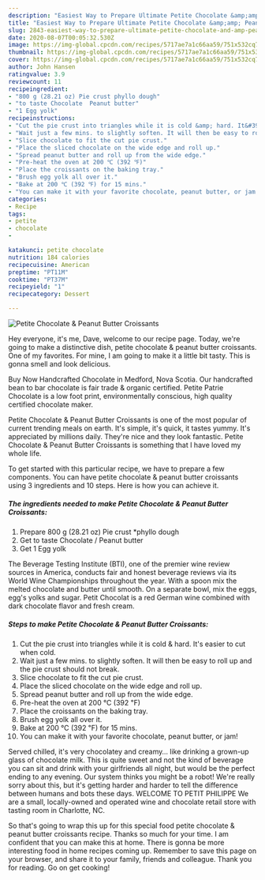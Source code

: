 ```yaml
---
description: "Easiest Way to Prepare Ultimate Petite Chocolate &amp;amp; Peanut Butter Croissants"
title: "Easiest Way to Prepare Ultimate Petite Chocolate &amp;amp; Peanut Butter Croissants"
slug: 2843-easiest-way-to-prepare-ultimate-petite-chocolate-and-amp-peanut-butter-croissants
date: 2020-08-07T00:05:32.530Z
image: https://img-global.cpcdn.com/recipes/5717ae7a1c66aa59/751x532cq70/petite-chocolate-peanut-butter-croissants-recipe-main-photo.jpg
thumbnail: https://img-global.cpcdn.com/recipes/5717ae7a1c66aa59/751x532cq70/petite-chocolate-peanut-butter-croissants-recipe-main-photo.jpg
cover: https://img-global.cpcdn.com/recipes/5717ae7a1c66aa59/751x532cq70/petite-chocolate-peanut-butter-croissants-recipe-main-photo.jpg
author: John Hansen
ratingvalue: 3.9
reviewcount: 11
recipeingredient:
- "800 g (28.21 oz) Pie crust phyllo dough"
- "to taste Chocolate  Peanut butter"
- "1 Egg yolk"
recipeinstructions:
- "Cut the pie crust into triangles while it is cold &amp; hard. It&#39;s easier to cut when cold."
- "Wait just a few mins. to slightly soften. It will then be easy to roll up and the pie crust should not break."
- "Slice chocolate to fit the cut pie crust."
- "Place the sliced chocolate on the wide edge and roll up."
- "Spread peanut butter and roll up from the wide edge."
- "Pre-heat the oven at 200 ℃ (392 ℉)"
- "Place the croissants on the baking tray."
- "Brush egg yolk all over it."
- "Bake at 200 ℃ (392 ℉) for 15 mins."
- "You can make it with your favorite chocolate, peanut butter, or jam!"
categories:
- Recipe
tags:
- petite
- chocolate
- 

katakunci: petite chocolate  
nutrition: 184 calories
recipecuisine: American
preptime: "PT11M"
cooktime: "PT37M"
recipeyield: "1"
recipecategory: Dessert

---
```



![Petite Chocolate &amp; Peanut Butter Croissants](https://img-global.cpcdn.com/recipes/5717ae7a1c66aa59/751x532cq70/petite-chocolate-peanut-butter-croissants-recipe-main-photo.jpg)

Hey everyone, it's me, Dave, welcome to our recipe page. Today, we're going to make a distinctive dish, petite chocolate &amp; peanut butter croissants. One of my favorites. For mine, I am going to make it a little bit tasty. This is gonna smell and look delicious.

Buy Now Handcrafted Chocolate in Medford, Nova Scotia. Our handcrafted bean to bar chocolate is fair trade &amp; organic certified. Petite Patrie Chocolate is a low foot print, environmentally conscious, high quality certified chocolate maker.

Petite Chocolate &amp; Peanut Butter Croissants is one of the most popular of current trending meals on earth. It's simple, it's quick, it tastes yummy. It's appreciated by millions daily. They're nice and they look fantastic. Petite Chocolate &amp; Peanut Butter Croissants is something that I have loved my whole life.


To get started with this particular recipe, we have to prepare a few components. You can have petite chocolate &amp; peanut butter croissants using 3 ingredients and 10 steps. Here is how you can achieve it.

<!--inarticleads1-->

##### The ingredients needed to make Petite Chocolate &amp; Peanut Butter Croissants:

1. Prepare 800 g (28.21 oz) Pie crust *phyllo dough
1. Get to taste Chocolate / Peanut butter
1. Get 1 Egg yolk


The Beverage Testing Institute (BTI), one of the premier wine review sources in America, conducts fair and honest beverage reviews via its World Wine Championships throughout the year. With a spoon mix the melted chocolate and butter until smooth. On a separate bowl, mix the eggs, egg&#39;s yolks and sugar. Petit Chocolat is a red German wine combined with dark chocolate flavor and fresh cream. 

<!--inarticleads2-->

##### Steps to make Petite Chocolate &amp; Peanut Butter Croissants:

1. Cut the pie crust into triangles while it is cold &amp; hard. It&#39;s easier to cut when cold.
1. Wait just a few mins. to slightly soften. It will then be easy to roll up and the pie crust should not break.
1. Slice chocolate to fit the cut pie crust.
1. Place the sliced chocolate on the wide edge and roll up.
1. Spread peanut butter and roll up from the wide edge.
1. Pre-heat the oven at 200 ℃ (392 ℉)
1. Place the croissants on the baking tray.
1. Brush egg yolk all over it.
1. Bake at 200 ℃ (392 ℉) for 15 mins.
1. You can make it with your favorite chocolate, peanut butter, or jam!


Served chilled, it&#39;s very chocolatey and creamy… like drinking a grown-up glass of chocolate milk. This is quite sweet and not the kind of beverage you can sit and drink with your girlfriends all night, but would be the perfect ending to any evening. Our system thinks you might be a robot! We&#39;re really sorry about this, but it&#39;s getting harder and harder to tell the difference between humans and bots these days. WELCOME TO PETIT PHILIPPE We are a small, locally-owned and operated wine and chocolate retail store with tasting room in Charlotte, NC. 

So that's going to wrap this up for this special food petite chocolate &amp; peanut butter croissants recipe. Thanks so much for your time. I am confident that you can make this at home. There is gonna be more interesting food in home recipes coming up. Remember to save this page on your browser, and share it to your family, friends and colleague. Thank you for reading. Go on get cooking!
